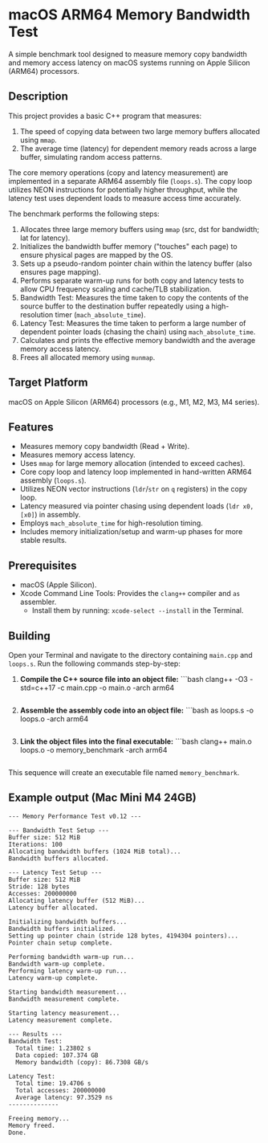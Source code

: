 # macOS ARM64 Memory Bandwidth Test

A simple benchmark tool designed to measure memory copy bandwidth and memory access latency on macOS systems running on Apple Silicon (ARM64) processors.

## Description

This project provides a basic C++ program that measures:
1. The speed of copying data between two large memory buffers allocated using `mmap`.
2. The average time (latency) for dependent memory reads across a large buffer, simulating random access patterns.

The core memory operations (copy and latency measurement) are implemented in a separate ARM64 assembly file (`loops.s`). The copy loop utilizes NEON instructions for potentially higher throughput, while the latency test uses dependent loads to measure access time accurately.

The benchmark performs the following steps:

1.  Allocates three large memory buffers using `mmap` (src, dst for bandwidth; lat for latency).
2.  Initializes the bandwidth buffer memory ("touches" each page) to ensure physical pages are mapped by the OS.
3.  Sets up a pseudo-random pointer chain within the latency buffer (also ensures page mapping).
4.  Performs separate warm-up runs for both copy and latency tests to allow CPU frequency scaling and cache/TLB stabilization.
5.  Bandwidth Test: Measures the time taken to copy the contents of the source buffer to the destination buffer repeatedly using a high-resolution timer (`mach_absolute_time`).
6.  Latency Test: Measures the time taken to perform a large number of dependent pointer loads (chasing the chain) using `mach_absolute_time`.
7.  Calculates and prints the effective memory bandwidth and the average memory access latency.
8.  Frees all allocated memory using `munmap`.

## Target Platform

macOS on Apple Silicon (ARM64) processors (e.g., M1, M2, M3, M4 series).

## Features

* Measures memory copy bandwidth (Read + Write).
* Measures memory access latency.
* Uses `mmap` for large memory allocation (intended to exceed caches).
* Core copy loop and latency loop implemented in hand-written ARM64 assembly (`loops.s`).
* Utilizes NEON vector instructions (`ldr`/`str` on `q` registers) in the copy loop.
* Latency measured via pointer chasing using dependent loads (`ldr x0, [x0]`) in assembly.
* Employs `mach_absolute_time` for high-resolution timing.
* Includes memory initialization/setup and warm-up phases for more stable results.

## Prerequisites

* macOS (Apple Silicon).
* Xcode Command Line Tools: Provides the `clang++` compiler and `as` assembler.
    * Install them by running: `xcode-select --install` in the Terminal.

## Building

Open your Terminal and navigate to the directory containing `main.cpp` and `loops.s`. Run the following commands step-by-step:

1.  **Compile the C++ source file into an object file:** ```bash
    clang++ -O3 -std=c++17 -c main.cpp -o main.o -arch arm64
    ```

2.  **Assemble the assembly code into an object file:** ```bash
    as loops.s -o loops.o -arch arm64
    ```

3.  **Link the object files into the final executable:** ```bash
    clang++ main.o loops.o -o memory_benchmark -arch arm64
    ```
This sequence will create an executable file named `memory_benchmark`.

## Example output (Mac Mini M4 24GB)
```text
--- Memory Performance Test v0.12 ---

--- Bandwidth Test Setup ---
Buffer size: 512 MiB
Iterations: 100
Allocating bandwidth buffers (1024 MiB total)...
Bandwidth buffers allocated.

--- Latency Test Setup ---
Buffer size: 512 MiB
Stride: 128 bytes
Accesses: 200000000
Allocating latency buffer (512 MiB)...
Latency buffer allocated.

Initializing bandwidth buffers...
Bandwidth buffers initialized.
Setting up pointer chain (stride 128 bytes, 4194304 pointers)...
Pointer chain setup complete.

Performing bandwidth warm-up run...
Bandwidth warm-up complete.
Performing latency warm-up run...
Latency warm-up complete.

Starting bandwidth measurement...
Bandwidth measurement complete.

Starting latency measurement...
Latency measurement complete.

--- Results ---
Bandwidth Test:
  Total time: 1.23802 s
  Data copied: 107.374 GB
  Memory bandwidth (copy): 86.7308 GB/s

Latency Test:
  Total time: 19.4706 s
  Total accesses: 200000000
  Average latency: 97.3529 ns
--------------

Freeing memory...
Memory freed.
Done.
